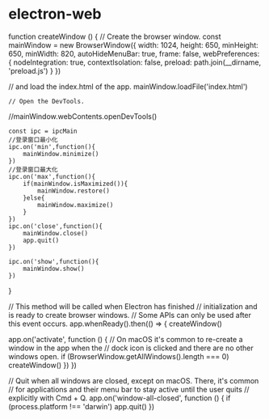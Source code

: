 # electron-web

function createWindow () {
  // Create the browser window.
  const mainWindow = new BrowserWindow({
    width: 1024,
    height: 650,
    minHeight: 650,
    minWidth: 820,
    autoHideMenuBar: true,
    frame: false,
    webPreferences: {
      nodeIntegration: true,
      contextIsolation: false,
      preload: path.join(__dirname, 'preload.js')
    }
  })

  // and load the index.html of the app.
  mainWindow.loadFile('index.html')

    // Open the DevTools.
   //mainWindow.webContents.openDevTools()

    const ipc = ipcMain
    //登录窗口最小化
    ipc.on('min',function(){
        mainWindow.minimize()
    })
    //登录窗口最大化
    ipc.on('max',function(){
        if(mainWindow.isMaximized()){
            mainWindow.restore()
        }else{
            mainWindow.maximize()
        }
    })
    ipc.on('close',function(){
        mainWindow.close()
        app.quit()
    })

    ipc.on('show',function(){
        mainWindow.show()
    })

}

// This method will be called when Electron has finished
// initialization and is ready to create browser windows.
// Some APIs can only be used after this event occurs.
app.whenReady().then(() => {
  createWindow()
  
  app.on('activate', function () {
    // On macOS it's common to re-create a window in the app when the
    // dock icon is clicked and there are no other windows open.
    if (BrowserWindow.getAllWindows().length === 0) createWindow()
  })
})

// Quit when all windows are closed, except on macOS. There, it's common
// for applications and their menu bar to stay active until the user quits
// explicitly with Cmd + Q.
app.on('window-all-closed', function () {
  if (process.platform !== 'darwin') app.quit()
})
